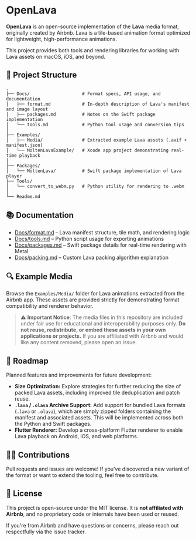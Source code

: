 # OpenLava

**OpenLava** is an open-source implementation of the **Lava** media format, originally created by Airbnb. Lava is a tile-based animation format optimized for lightweight, high-performance animations.

This project provides both tools and rendering libraries for working with Lava assets on macOS, iOS, and beyond.

## 📁 Project Structure

```
.
├── Docs/                    # Format specs, API usage, and documentation
│   ├── format.md            # In-depth description of Lava's manifest and image layout
│   ├── packages.md          # Notes on the Swift package implementation
│   └── tools.md             # Python tool usage and conversion tips
│
├── Examples/
│   ├── Media/               # Extracted example Lava assets (.avif + manifest.json)
│   └── MoltenLavaExample/   # Xcode app project demonstrating real-time playback
│
├── Packages/
│   └── MoltenLava/          # Swift package implementation of Lava player
├── Tools/
│   └── convert_to_webm.py   # Python utility for rendering to .webm
│
└── Readme.md
```

## 📚 Documentation

- [Docs/format.md](Docs/format.md) – Lava manifest structure, tile math, and rendering logic
- [Docs/tools.md](Docs/tools.md) – Python script usage for exporting animations
- [Docs/packages.md](Docs/packages.md) – Swift package details for real-time rendering with Metal
- [Docs/packing.md](Docs/packing.md) – Custom Lava packing algorithm explanation

## 🔍 Example Media

Browse the `Examples/Media/` folder for Lava animations extracted from the Airbnb app. These assets are provided strictly for demonstrating format compatibility and renderer behavior.

> ⚠️ **Important Notice**:
> The media files in this repository are included under fair use for educational and interoperability purposes only. **Do not reuse, redistribute, or embed these assets in your own applications or projects.** If you are affiliated with Airbnb and would like any content removed, please open an issue.

## 🚀 Roadmap

Planned features and improvements for future development:

- **Size Optimization:** Explore strategies for further reducing the size of packed Lava assets, including improved tile deduplication and patch reuse.
- **`.lava` / `.olava` Archive Support:** Add support for bundled Lava formats (`.lava` or `.olava`), which are simply zipped folders containing the manifest and associated assets. This will be implemented across both the Python and Swift packages.
- **Flutter Renderer:** Develop a cross-platform Flutter renderer to enable Lava playback on Android, iOS, and web platforms.

## 🧑‍💻 Contributions

Pull requests and issues are welcome! If you’ve discovered a new variant of the format or want to extend the tooling, feel free to contribute.

## 📄 License

This project is open-source under the MIT license. It is **not affiliated with Airbnb**, and no proprietary code or internals have been used or reused.

If you're from Airbnb and have questions or concerns, please reach out respectfully via the issue tracker.
